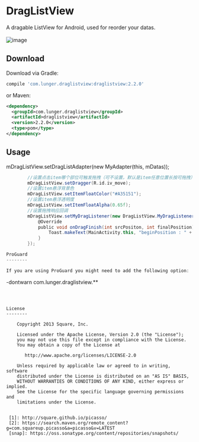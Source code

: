 DragListView
=======  
A dragable ListView for Android, used for reorder your datas.   
<br>
![image](https://raw.githubusercontent.com/lungerWang/BiDirTable/master/DifDirTable.gif)  


Download
--------

Download via Gradle:
```groovy
compile 'com.lunger.draglistview:draglistview:2.2.0'
```
or Maven:
```xml
<dependency>
  <groupId>com.lunger.draglistview</groupId>
  <artifactId>draglistview</artifactId>
  <version>2.2.0</version>
  <type>pom</type>
</dependency>
```


Usage
--------
mDragListView.setDragListAdapter(new MyAdapter(this, mDatas));
```groovy
        //设置点击item哪个部位可触发拖拽（可不设置，默认是item任意位置长按可拖拽）
        mDragListView.setDragger(R.id.iv_move);
        //设置item悬浮背景色
        mDragListView.setItemFloatColor("#A35151");
        //设置item悬浮透明度
        mDragListView.setItemFloatAlpha(0.65f);
        //设置拖拽响应回调
        mDragListView.setMyDragListener(new DragListView.MyDragListener() {
            @Override
            public void onDragFinish(int srcPositon, int finalPosition) {
                Toast.makeText(MainActivity.this, "beginPosition : " + srcPositon + "...endPosition : " + finalPosition, Toast.LENGTH_LONG).show();
            }
        });

ProGuard
--------

If you are using ProGuard you might need to add the following option:
```
-dontwarn com.lunger.draglistview.**
```



License
--------

    Copyright 2013 Square, Inc.

    Licensed under the Apache License, Version 2.0 (the "License");
    you may not use this file except in compliance with the License.
    You may obtain a copy of the License at

       http://www.apache.org/licenses/LICENSE-2.0

    Unless required by applicable law or agreed to in writing, software
    distributed under the License is distributed on an "AS IS" BASIS,
    WITHOUT WARRANTIES OR CONDITIONS OF ANY KIND, either express or implied.
    See the License for the specific language governing permissions and
    limitations under the License.


 [1]: http://square.github.io/picasso/
 [2]: https://search.maven.org/remote_content?g=com.squareup.picasso&a=picasso&v=LATEST
 [snap]: https://oss.sonatype.org/content/repositories/snapshots/